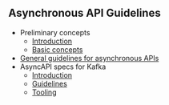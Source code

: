 ## Asynchronous API Guidelines

* Preliminary concepts
  * [Introduction](asynchronous-api-guidelines/01_introduction/a_introduction.md)
  * [Basic concepts](asynchronous-api-guidelines/01_introduction/b_basic_concepts.md)
* [General guidelines for asynchronous APIs](asynchronous-api-guidelines/02_asynchronous_api_guidelines/main.md)
* AsyncAPI specs for Kafka
  * [Introduction](asynchronous-api-guidelines/03_asyncapi_kafka_specs/a_introduction.md)
  * [Guidelines](asynchronous-api-guidelines/03_asyncapi_kafka_specs/b_guidelines.md)
  * [Tooling](asynchronous-api-guidelines/03_asyncapi_kafka_specs/c_tooling.md)